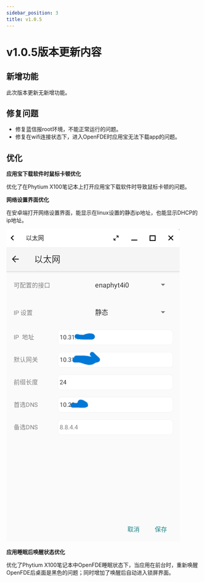 ```yaml
---
sidebar_position: 3
title: v1.0.5
---
```


# v1.0.5版本更新内容

## 新增功能

此次版本更新无新增功能。

## 修复问题

- 修复蓝信报root环境，不能正常运行的问题。
- 修复在wifi连接状态下，进入OpenFDE时应用宝无法下载app的问题。

## 优化

**应用宝下载软件时鼠标卡顿优化**

优化了在Phytium X100笔记本上打开应用宝下载软件时导致鼠标卡顿的问题。

**网络设置界面优化**

在安卓端打开网络设置界面，能显示在linux设置的静态ip地址，也能显示DHCP的ip地址。

![update-net-setting](./img/update-net-setting.png)

**应用睡眠后唤醒状态优化**

优化了Phytium X100笔记本中OpenFDE睡眠状态下，当应用在前台时，重新唤醒OpenFDE后桌面是黑色的问题；同时增加了唤醒后自动进入锁屏界面。